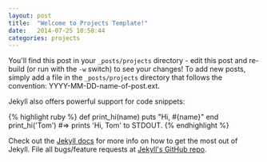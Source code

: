 ```yaml
---
layout: post
title:  "Welcome to Projects Template!"
date:   2014-07-25 10:58:44
categories: projects
---
```


You'll find this post in your `_posts/projects` directory - edit this post and re-build (or run with the `-w` switch) to see your changes!
To add new posts, simply add a file in the `_posts/projects` directory that follows the convention: YYYY-MM-DD-name-of-post.ext.

Jekyll also offers powerful support for code snippets:

{% highlight ruby %}
def print_hi(name)
  puts "Hi, #{name}"
end
print_hi('Tom')
#=> prints 'Hi, Tom' to STDOUT.
{% endhighlight %}

Check out the [Jekyll docs][jekyll] for more info on how to get the most out of Jekyll. File all bugs/feature requests at [Jekyll's GitHub repo][jekyll-gh].

[jekyll-gh]: https://github.com/jekyll/jekyll
[jekyll]:    http://jekyllrb.com
